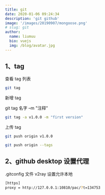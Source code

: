 ```yaml
---
title: git
date: 2020-01-06 09:24:34
description: 'git github'
image: '/images/20190907/mongoose.png'
# slug: git
author:
  name: liumuu
  bio: vuejs
  img: /blog/avatar.jpg
---
```


## 1、tag

查看 tag 列表

```bash
git tag
```

新增 tag

git tag 名字 –m "注释"

```bash
git tag -a v1.0.0 -m "first version"
```

上传 tag

```bash
git push origin v1.0.0
```

```bash
git push origin --tags
```

## 2、github desktop 设置代理

.gitconfig 文件 v2ray 设置允许本地

```bash
[https]
proxy = http://127.0.0.1:10810/pac/?t=134753
```
